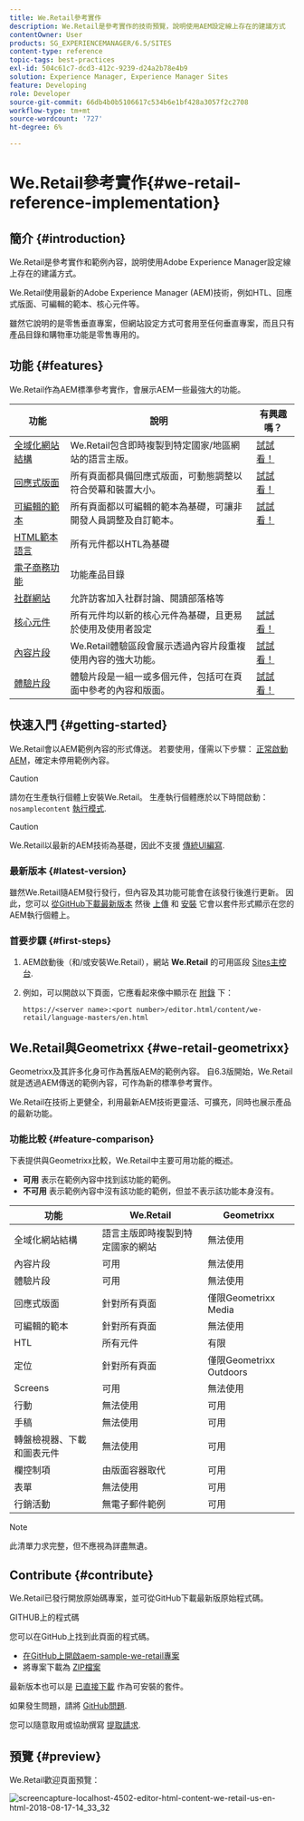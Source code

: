 ```yaml
---
title: We.Retail參考實作
description: We.Retail是參考實作的技術預覽，說明使用AEM設定線上存在的建議方式
contentOwner: User
products: SG_EXPERIENCEMANAGER/6.5/SITES
content-type: reference
topic-tags: best-practices
exl-id: 504c61c7-dcd3-412c-9239-d24a2b78e4b9
solution: Experience Manager, Experience Manager Sites
feature: Developing
role: Developer
source-git-commit: 66db4b0b5106617c534b6e1bf428a3057f2c2708
workflow-type: tm+mt
source-wordcount: '727'
ht-degree: 6%

---
```


# We.Retail參考實作{#we-retail-reference-implementation}

## 簡介 {#introduction}

We.Retail是參考實作和範例內容，說明使用Adobe Experience Manager設定線上存在的建議方式。

We.Retail使用最新的Adobe Experience Manager (AEM)技術，例如HTL、回應式版面、可編輯的範本、核心元件等。

雖然它說明的是零售垂直專案，但網站設定方式可套用至任何垂直專案，而且只有產品目錄和購物車功能是零售專用的。

## 功能 {#features}

We.Retail作為AEM標準參考實作，會展示AEM一些最強大的功能。

| **功能** | **說明** | **有興趣嗎？** |
|---|---|---|
| [全域化網站結構](/help/sites-administering/tc-bp.md) | We.Retail包含即時複製到特定國家/地區網站的語言主版。 | [試試看！](/help/sites-developing/we-retail-globalized-site-structure.md) |
| [回應式版面](/help/sites-authoring/responsive-layout.md) | 所有頁面都具備回應式版面，可動態調整以符合熒幕和裝置大小。 | [試試看！](/help/sites-developing/we-retail-responsive-layout.md) |
| [可編輯的範本](/help/sites-developing/page-templates-editable.md) | 所有頁面都以可編輯的範本為基礎，可讓非開發人員調整及自訂範本。 | [試試看！](/help/sites-developing/we-retail-editable-templates.md) |
| [HTML範本語言](https://experienceleague.adobe.com/docs/experience-manager-htl/content/overview.html) | 所有元件都以HTL為基礎 |  |
| [電子商務功能](/help/commerce/cif-classic/developing/ecommerce.md) | 功能產品目錄 |  |
| [社群網站](/help/communities/overview.md) | 允許訪客加入社群討論、閱讀部落格等 |  |
| [核心元件](https://experienceleague.adobe.com/docs/experience-manager-core-components/using/introduction.html) | 所有元件均以新的核心元件為基礎，且更易於使用及使用者設定 | [試試看！](/help/sites-developing/we-retail-core-components.md) |
| [內容片段](/help/assets/content-fragments/content-fragments.md) | We.Retail體驗區段會展示透過內容片段重複使用內容的強大功能。 | [試試看！](/help/sites-developing/we-retail-content-fragments.md) |
| [體驗片段](/help/sites-authoring/experience-fragments.md) | 體驗片段是一組一或多個元件，包括可在頁面中參考的內容和版面。 | [試試看！](/help/sites-developing/we-retail-experience-fragments.md) |

## 快速入門 {#getting-started}

We.Retail會以AEM範例內容的形式傳送。 若要使用，僅需以下步驟： [正常啟動AEM](/help/sites-deploying/deploy.md#getting-started)，確定未停用範例內容。

>[!CAUTION]
>
>請勿在生產執行個體上安裝We.Retail。 生產執行個體應於以下時間啟動： `nosamplecontent` [執行模式](/help/sites-deploying/configure-runmodes.md).

>[!CAUTION]
>
>We.Retail以最新的AEM技術為基礎，因此不支援 [傳統UI編寫](/help/sites-classic-ui-authoring/classic-page-author-first-steps.md).

### 最新版本 {#latest-version}

雖然We.Retail隨AEM發行發行，但內容及其功能可能會在該發行後進行更新。 因此，您可以 [從GitHub下載最新版本](https://github.com/Adobe-Marketing-Cloud/aem-sample-we-retail/releases) 然後 [上傳](/help/sites-administering/package-manager.md#uploading-packages-from-your-file-system) 和 [安裝](/help/sites-administering/package-manager.md#installing-packages) 它會以套件形式顯示在您的AEM執行個體上。

### 首要步驟 {#first-steps}

1. AEM啟動後（和/或安裝We.Retail），網站 **We.Retail** 的可用區段 [Sites主控台](/help/sites-authoring/basic-handling.md#global-navigation).
1. 例如，可以開啟以下頁面，它應看起來像中顯示在 [附錄](#appendix) 下：

   `https://<server name>:<port number>/editor.html/content/we-retail/language-masters/en.html`

## We.Retail與Geometrixx {#we-retail-geometrixx}

Geometrixx及其許多化身可作為舊版AEM的範例內容。 自6.3版開始，We.Retail就是透過AEM傳送的範例內容，可作為新的標準參考實作。

We.Retail在技術上更健全，利用最新AEM技術更靈活、可擴充，同時也展示產品的最新功能。

### 功能比較 {#feature-comparison}

下表提供與Geometrixx比較，We.Retail中主要可用功能的概述。

* **可用** 表示在範例內容中找到該功能的範例。
* **不可用** 表示範例內容中沒有該功能的範例，但並不表示該功能本身沒有。

| **功能** | **We.Retail** | **Geometrixx** |
|---|---|---|
| 全域化網站結構 | 語言主版即時複製到特定國家的網站 | 無法使用 |
| 內容片段 | 可用 | 無法使用 |
| 體驗片段 | 可用 | 無法使用 |
| 回應式版面 | 針對所有頁面 | 僅限Geometrixx Media |
| 可編輯的範本 | 針對所有頁面 | 無法使用 |
| HTL | 所有元件 | 有限 |
| 定位 | 針對所有頁面 | 僅限Geometrixx Outdoors |
| Screens | 可用 | 無法使用 |
| 行動 | 無法使用 | 可用 |
| 手稿 | 無法使用 | 可用 |
| 轉盤檢視器、下載和圖表元件 | 無法使用 | 可用 |
| 欄控制項 | 由版面容器取代 | 可用 |
| 表單 | 無法使用 | 可用 |
| 行銷活動 | 無電子郵件範例 | 可用 |

>[!NOTE]
>
>此清單力求完整，但不應視為詳盡無遺。

## Contribute {#contribute}

We.Retail已發行開放原始碼專案，並可從GitHub下載最新版原始程式碼。

GITHUB上的程式碼

您可以在GitHub上找到此頁面的程式碼。

* [在GitHub上開啟aem-sample-we-retail專案](https://github.com/Adobe-Marketing-Cloud/aem-sample-we-retail)
* 將專案下載為 [ZIP檔案](https://codeload.github.com/Adobe-Marketing-Cloud/aem-sample-we-retail/zip/refs/heads/master)

最新版本也可以是 [已直接下載](https://github.com/Adobe-Marketing-Cloud/aem-sample-we-retail/releases/tag/we.retail.reactor-4.0.0) 作為可安裝的套件。

如果發生問題，請將 [GitHub問題](https://github.com/Adobe-Marketing-Cloud/aem-sample-we-retail/issues).

您可以隨意取用或協助撰寫 [提取請求](https://github.com/Adobe-Marketing-Cloud/aem-sample-we-retail/pulls).

## 預覽 {#preview}

We.Retail歡迎頁面預覽：

![screencapture-localhost-4502-editor-html-content-we-retail-us-en-html-2018-08-17-14_33_32](assets/screencapture-localhost-4502-editor-html-content-we-retail-us-en-html-2018-08-17-14_33_32.png)
